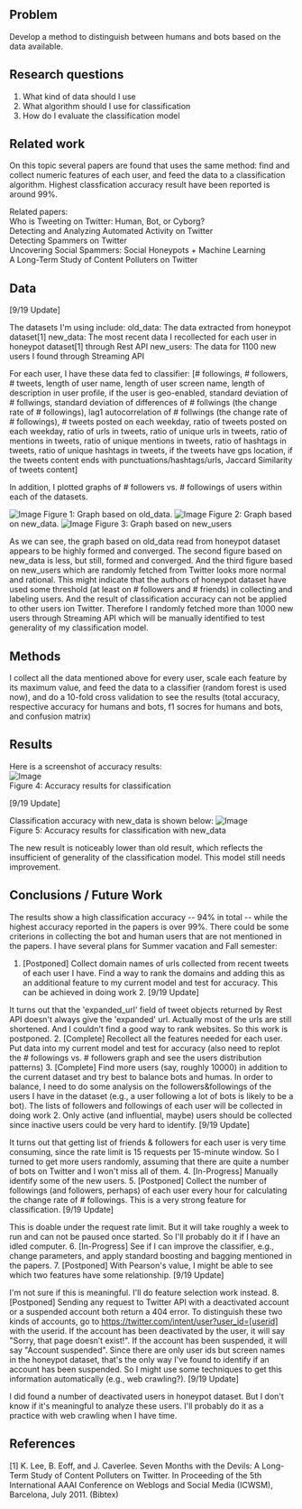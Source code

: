 
## Problem

Develop a method to distinguish between humans and bots based on the data available.

## Research questions

1. What kind of data should I use
2. What algorithm should I use for classification
3. How do I evaluate the classification model

## Related work

On this topic several papers are found that uses the same method: find and collect numeric features of each user, and feed the data to a classification algorithm. Highest classfication accuracy result have been reported is around 99%.  

Related papers:  
Who is Tweeting on Twitter: Human, Bot, or Cyborg?  
Detecting and Analyzing Automated Activity on Twitter  
Detecting Spammers on Twitter  
Uncovering Social Spammers: Social Honeypots + Machine Learning  
A Long-Term Study of Content Polluters on Twitter  

## Data

[9/19 Update]

The datasets I'm using include:
old_data: The data extracted from honeypot dataset[1]
new_data: The most recent data I recollected for each user in honeypot dataset[1] through Rest API
new_users: The data for 1100 new users I found through Streaming API

For each user, I have these data fed to classifier:
[# followings, # followers, # tweets, length of user name, length of user screen name, length of description in user profile, if the user is geo-enabled, standard deviation of # follwings, standard deviation of differences of # follwings (the change rate of # followings), lag1 autocorrelation of # follwings (the change rate of # followings), # tweets posted on each weekday, ratio of tweets posted on each weekday, ratio of urls in tweets, ratio of unique urls in tweets, ratio of mentions in tweets, ratio of unique mentions in tweets, ratio of hashtags in tweets, ratio of unique hashtags in tweets, if the tweets have gps location, if the tweets content ends with punctuations/hashtags/urls, Jaccard Similarity of tweets content]

In addition, I plotted graphs of # followers vs. # followings of users within each of the datasets. 

![Image](../master/src/graphs/old_data.png?raw=true)
Figure 1: Graph based on old_data. 
![Image](../master/src/graphs/new_data.png?raw=true)
Figure 2: Graph based on new_data.
![Image](../master/src/graphs/new_users.png?raw=true)
Figure 3: Graph based on new_users

As we can see, the graph based on old_data read from honeypot dataset appears to be highly formed and converged. The second figure based on new_data is less, but still, formed and converged. And the third figure based on new_users which are randomly fetched from Twitter looks more normal and rational.
This might indicate that the authors of honeypot dataset have used some threshold (at least on # followers and # friends) in collecting and labeling users. And the result of classification accuracy can not be applied to other users ion Twitter. Therefore I randomly fetched more than 1000 new users through Streaming API which will be manually identified to test generality of my classification model.

## Methods

I collect all the data mentioned above for every user, scale each feature by its maximum value, and feed the data to a classifier (random forest is used now), and do a 10-fold cross validation to see the results (total accuracy, respective accuracy for humans and bots, f1 socres for humans and bots, and confusion matrix)

## Results

Here is a screenshot of accuracy results:  
![Image](../master/src/graphs/Result.png?raw=true)  
Figure 4: Accuracy results for classification  

[9/19 Update]

Classification accuracy with new_data is shown below:
![Image](../master/src/graphs/Result_new.png?raw=true)  
Figure 5: Accuracy results for classification with new_data

The new result is noticeably lower than old result, which reflects the insufficient of generality of the classification model. This model still needs improvement.

## Conclusions / Future Work

The results show a high classification accuracy -- 94% in total -- while the highest accuracy reported in the papers is over 99%. There could be some criterions in collecting the bot and human users that are not mentioned in the papers. I have several plans for Summer vacation and Fall semester:

1. [Postponed] Collect domain names of urls collected from recent tweets of each user I have. Find a way to rank the domains and adding this as an additional feature to my current model and test for accuracy. This can be achieved in doing work 2.
[9/19 Update]

It turns out that the 'expanded_url' field of tweet objects returned by Rest API doesn't always give the 'expanded' url. Actually most of the urls are still shortened. And I couldn't find a good way to rank websites. So this work is postponed.
2. [Complete] Recollect all the features needed for each user. Put data into my current model and test for accuracy (also need to replot the # followings vs. # followers graph and see the users distribution patterns)
3. [Complete] Find more users (say, roughly 10000) in addition to the current dataset and try best to balance bots and humas. In order to balance, I need to do some analysis on the followers&followings of the users I have in the dataset (e.g., a user following a lot of bots is likely to be a bot). The lists of followers and followings of each user will be collected in doing work 2. Only active (and influential, maybe) users should be collected since inactive users could be very hard to identify.
[9/19 Update]

It turns out that getting list of friends & followers for each user is very time consuming, since the rate limit is 15 requests per 15-minute window. So I turned to get more users randomly, assuming that there are quite a number of bots on Twitter and I won't miss all of them.
4. [In-Progress] Manually identify some of the new users.
5. [Postponed] Collect the number of followings (and followers, perhaps) of each user every hour for calculating the change rate of # followings. This is a very strong feature for classification.
[9/19 Update]

This is doable under the request rate limit. But it will take roughly a week to run and can not be paused once started. So I'll probably do it if I have an idled computer.
6. [In-Progress] See if I can improve the classifier, e.g., change parameters, and apply standard boosting and bagging mentioned in the papers.
7. [Postponed] With Pearson's value, I might be able to see which two features have some relationship.
[9/19 Update]

I'm not sure if this is meaningful. I'll do feature selection work instead.
8. [Postponed] Sending any request to Twitter API with a deactivated account or a suspended account both return a 404 error. To distinguish these two kinds of accounts, go to https://twitter.com/intent/user?user_id=[userid] with the userid. If the account has been deactivated by the user, it will say "Sorry, that page doesn’t exist!". If the account has been suspended, it will say "Account suspended". Since there are only user ids but screen names in the honeypot dataset, that's the only way I've found to identify if an account has been suspended. So I might use some techniques to get this information automatically (e.g., web crawling?).
[9/19 Update]

I did found a number of deactivated users in honeypot dataset. But I don't know if it's meaningful to analyze these users. I'll probably do it as a practice with web crawling when I have time.

## References

[1] K. Lee, B. Eoff, and J. Caverlee. Seven Months with the Devils: A Long-Term Study of Content Polluters on Twitter. In Proceeding of the 5th International AAAI Conference on Weblogs and Social Media (ICWSM), Barcelona, July 2011. (Bibtex)
